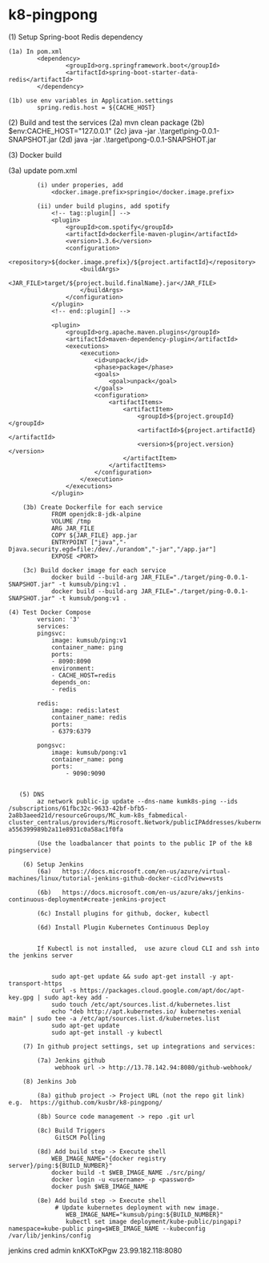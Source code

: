 ﻿# k8-pingpong

(1) Setup Spring-boot Redis dependency 
    
    (1a) In pom.xml
            <dependency>
                    <groupId>org.springframework.boot</groupId>
                    <artifactId>spring-boot-starter-data-redis</artifactId>
            </dependency>

    (1b) use env variables in Application.settings
            spring.redis.host = ${CACHE_HOST}

(2) Build and test the services
    (2a) mvn clean package
    (2b) $env:CACHE_HOST="127.0.0.1"
    (2c) java -jar .\target\ping-0.0.1-SNAPSHOT.jar
    (2d) java -jar .\target\pong-0.0.1-SNAPSHOT.jar

(3) Docker build
   
   (3a) update pom.xml
    
            (i) under properies, add 
                <docker.image.prefix>springio</docker.image.prefix>

            (ii) under build plugins, add spotify
                <!-- tag::plugin[] -->
                <plugin>
                    <groupId>com.spotify</groupId>
                    <artifactId>dockerfile-maven-plugin</artifactId>
                    <version>1.3.6</version>
                    <configuration>
                        <repository>${docker.image.prefix}/${project.artifactId}</repository>
                        <buildArgs>
                            <JAR_FILE>target/${project.build.finalName}.jar</JAR_FILE>
                        </buildArgs>
                    </configuration>
                </plugin>
                <!-- end::plugin[] -->

                <plugin>
                    <groupId>org.apache.maven.plugins</groupId>
                    <artifactId>maven-dependency-plugin</artifactId>
                    <executions>
                        <execution>
                            <id>unpack</id>
                            <phase>package</phase>
                            <goals>
                                <goal>unpack</goal>
                            </goals>
                            <configuration>
                                <artifactItems>
                                    <artifactItem>
                                        <groupId>${project.groupId}</groupId>
                                        <artifactId>${project.artifactId}</artifactId>
                                        <version>${project.version}</version>
                                    </artifactItem>
                                </artifactItems>
                            </configuration>
                        </execution>
                    </executions>
                </plugin>

        (3b) Create Dockerfile for each service
                FROM openjdk:8-jdk-alpine
                VOLUME /tmp
                ARG JAR_FILE
                COPY ${JAR_FILE} app.jar
                ENTRYPOINT ["java","-Djava.security.egd=file:/dev/./urandom","-jar","/app.jar"]
                EXPOSE <PORT>

        (3c) Build docker image for each service
                docker build --build-arg JAR_FILE="./target/ping-0.0.1-SNAPSHOT.jar" -t kumsub/ping:v1 .
                docker build --build-arg JAR_FILE="./target/ping-0.0.1-SNAPSHOT.jar" -t kumsub/pong:v1 .

    (4) Test Docker Compose
            version: '3'
            services:
            pingsvc:
                image: kumsub/ping:v1
                container_name: ping
                ports:
                - 8090:8090
                environment:
                - CACHE_HOST=redis
                depends_on:
                - redis

            redis:
                image: redis:latest
                container_name: redis
                ports:
                - 6379:6379

            pongsvc:
                image: kumsub/pong:v1
                container_name: pong
                ports:
                    - 9090:9090
    
   
       (5) DNS
            az network public-ip update --dns-name kumk8s-ping --ids /subscriptions/61fbc32c-9633-42bf-bfb5-2a8b3aeed21d/resourceGroups/MC_kum-k8s_fabmedical-cluster_centralus/providers/Microsoft.Network/publicIPAddresses/kubernetes-a556399989b2a11e8931c0a58ac1f0fa
  
            (Use the loadbalancer that points to the public IP of the k8 pingservice)

        (6) Setup Jenkins
            (6a)   https://docs.microsoft.com/en-us/azure/virtual-machines/linux/tutorial-jenkins-github-docker-cicd?view=vsts

            (6b)   https://docs.microsoft.com/en-us/azure/aks/jenkins-continuous-deployment#create-jenkins-project

            (6c) Install plugins for github, docker, kubectl

            (6d) Install Plugin Kubernetes Continuous Deploy


            If Kubectl is not installed,  use azure cloud CLI and ssh into the jenkins server

            
                sudo apt-get update && sudo apt-get install -y apt-transport-https
                curl -s https://packages.cloud.google.com/apt/doc/apt-key.gpg | sudo apt-key add -
                sudo touch /etc/apt/sources.list.d/kubernetes.list 
                echo "deb http://apt.kubernetes.io/ kubernetes-xenial main" | sudo tee -a /etc/apt/sources.list.d/kubernetes.list
                sudo apt-get update
                sudo apt-get install -y kubectl

        (7) In github project settings, set up integrations and services:

            (7a) Jenkins github
                 webhook url -> http://13.78.142.94:8080/github-webhook/

        (8) Jenkins Job

            (8a) github project -> Project URL (not the repo git link) e.g.  https://github.com/kusbr/k8-pingpong/
        
            (8b) Source code management -> repo .git url

            (8c) Build Triggers
                 GitSCM Polling

            (8d) Add build step -> Execute shell
                WEB_IMAGE_NAME="{docker registry server}/ping:${BUILD_NUMBER}"
                docker build -t $WEB_IMAGE_NAME ./src/ping/
                docker login -u <username> -p <password>
                docker push $WEB_IMAGE_NAME
            
            (8e) Add build step -> Execute shell
                 # Update kubernetes deployment with new image.
                    WEB_IMAGE_NAME="kumsub/ping:${BUILD_NUMBER}"
                    kubectl set image deployment/kube-public/pingapi?namespace=kube-public ping=$WEB_IMAGE_NAME --kubeconfig /var/lib/jenkins/config

jenkins cred
admin
knKXToKPgw
23.99.182.118:8080
